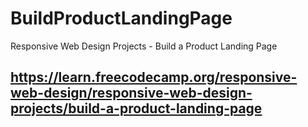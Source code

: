 # BuildProductLandingPage
Responsive Web Design Projects - Build a Product Landing Page
## https://learn.freecodecamp.org/responsive-web-design/responsive-web-design-projects/build-a-product-landing-page
